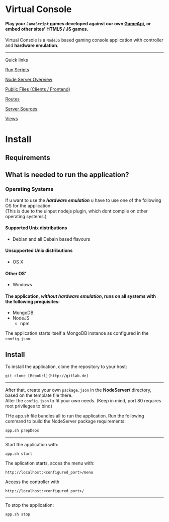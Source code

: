 Virtual Console
=======

#### Play your ```JavaScript``` games developed against our own [GameApi](/..), or embed other sites' HTML5 / JS games.
Virtual Console is a `NodeJS` based gaming console application with controller and **hardware emulation**.

----
Quick links

[Run Scripts](scripts/)

[Node Server Overview](NodeServer/)

[Public Files (Clients / Frontend)](NodeServer/public/)

[Routes](NodeServer/routes/)

[Server Sources](NodeServer/sources/)

[Views](NodeServer/views/)

Install
=======

## Requirements

What is needed to run the application?
-----

### Operating Systems
If u want to use the ***hardware emulation*** u have to use one of the following OS for the application:  
(This is due to the uinput nodejs plugin, which dont compile on other operating systems.)
#### Supported Unix distributions
- Debian and all Debain based flavours

#### Unsupported Unix distributions
- OS X

#### Other OS'
- Windows

#### The application, ***without hardware emulation***, runs on all systems with the following prequisites:  

* MongoDB
* NodeJS 
  * npm

The application starts itself a MongoDB instance as configured in the ```config.json```.

## Install

To install the application, clone the repository to your host:  
```
git clone [RepoUrl](http://gitlab.de)
```
----

After that, create your own `package.json` in the **NodeServer/** directory, based on the template file there.  
Alter the `config.json` to fit your own needs. (Keep in mind, port 80 requires root privileges to bind)

THe app.sh file bundles all to run the application.
Run the following command to build the NodeServer package requirements:
```
app.sh prepDeps
```
----
Start the application with:  
```language=bash
app.sh start
```
The aplication starts, acces the menu with:
```
http://localhost:<configured_port>/menu
```
Access the controller with
```
http://localhost:<configured_port>/
```

----
To stop the application: 
```language=bash
app.sh stop
```

